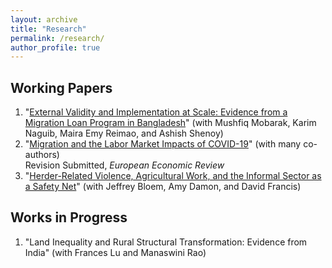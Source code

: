 ```yaml
---
layout: archive
title: "Research"
permalink: /research/
author_profile: true
---
```


## Working Papers

  1. "[External Validity and Implementation at Scale: Evidence from a Migration Loan Program in Bangladesh](/files/Paper_NLS_Evaluation.pdf)" (with Mushfiq Mobarak, Karim Naguib, Maira Emy Reimao, and Ashish Shenoy)
  2. "[Migration and the Labor Market Impacts of COVID-19](/files/Paper_COVID_Migration.pdf)" (with many co-authors)\
  Revision Submitted, *European Economic Review*
  4. "[Herder-Related Violence, Agricultural Work, and the Informal Sector as a Safety Net](/files/hrv_informality.pdf)" (with Jeffrey Bloem, Amy Damon, and David Francis)

## Works in Progress

  1. "Land Inequality and Rural Structural Transformation: Evidence from India" (with Frances Lu and Manaswini Rao)
